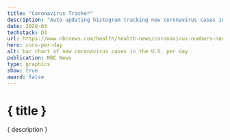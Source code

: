```yaml
---
title: "Coronavirus Tracker"
description: "Auto-updating histogram tracking new coronavirus cases in the U.S. per day"
date: 2020-03
techstack: D3
url: https://www.nbcnews.com/health/health-news/coronavirus-numbers-new-cases-2020-n1157271
hero: coro-per-day
alt: bar chart of new coronavirus cases in the U.S. per day
publication: NBC News
type: graphics
show: true
award: false
---
```


# { title }

{ description }
